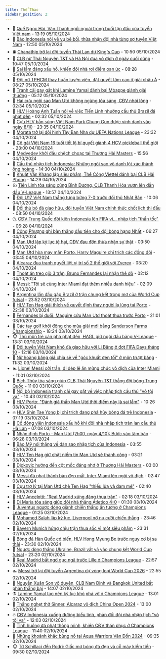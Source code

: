 ```yaml
---
title: Thể Thao
sidebar_position: 2
---
```


<!-- dantri-the-thao:START -->
- 🎡 [Quế Ngọc Hải, Văn Thanh ngồi ngoài trong buổi tập đầu của tuyển Việt nam](https://dantri.com.vn/the-thao/que-ngoc-hai-van-thanh-ngoi-ngoai-trong-buoi-tap-dau-cua-tuyen-viet-nam-20241005201313512.htm) - 13:19 05/10/2024
- 💯 [Báo Indonesia nói về vụ bê bối, thừa nhận đội nhà từng sợ tuyển Việt Nam](https://dantri.com.vn/the-thao/bao-indonesia-noi-ve-vu-be-boi-thua-nhan-doi-nha-tung-so-tuyen-viet-nam-20241005195100876.htm) - 12:50 05/10/2024
- ⛽️ [Chanathip trở lại đội tuyển Thái Lan dự King&#39;s Cup](https://dantri.com.vn/the-thao/chanathip-tro-lai-doi-tuyen-thai-lan-du-kings-cup-20241005162936039.htm) - 10:50 05/10/2024
- 💃 [CLB nữ Thái Nguyên T&amp;T và Hà Nội đua vô địch ở ngày cuối cùng](https://dantri.com.vn/the-thao/clb-nu-thai-nguyen-tt-va-ha-noi-dua-vo-dich-o-ngay-cuoi-cung-20241005200805592.htm) - 10:47 05/10/2024
- 🌈 [Sai lầm đáng xấu hổ, khiến đội nhà rơi điểm oan ức](https://dantri.com.vn/the-thao/sai-lam-dang-xau-ho-khien-doi-nha-roi-diem-oan-uc-20241005125319916.htm) - 08:28 05/10/2024
- 🦅 [Đội nữ TPHCM thay huấn luyện viên, đặt quyết tâm cao ở giải châu Á](https://dantri.com.vn/the-thao/doi-nu-tphcm-thay-huan-luyen-vien-dat-quyet-tam-cao-o-giai-chau-a-20241005151041979.htm) - 08:27 05/10/2024
- 🌝 [Tranh cãi gay gắt khi Lamine Yamal đánh bại Mbappe giành giải thưởng](https://dantri.com.vn/the-thao/tranh-cai-gay-gat-khi-lamine-yamal-danh-bai-mbappe-gianh-giai-thuong-20241005121251223.htm) - 05:12 05/10/2024
- 🚀 [Hai cựu ngôi sao Man Utd không ngừng tỏa sáng, CĐV nhói lòng](https://dantri.com.vn/the-thao/hai-cuu-ngoi-sao-man-utd-khong-ngung-toa-sang-cdv-nhoi-long-20241005093421429.htm) - 02:34 05/10/2024
- 🎉 [HLV Hoàng Anh Tuấn nói về việc Tiến Linh nhường cầu thủ Brazil đá phạt đền](https://dantri.com.vn/the-thao/hlv-hoang-anh-tuan-noi-ve-viec-tien-linh-nhuong-cau-thu-brazil-da-phat-den-20241005093018097.htm) - 02:32 05/10/2024
- 📝 [Cựu HLV bắn súng Việt Nam Park Chung Gun được vinh danh vào ngày 8/10](https://dantri.com.vn/the-thao/cuu-hlv-ban-sung-viet-nam-park-chung-gun-duoc-vinh-danh-vao-ngay-810-20241004223744438.htm) - 23:35 04/10/2024
- 🦄 [Morata trở lại đội hình Tây Ban Nha dự UEFA Nations League](https://dantri.com.vn/the-thao/morata-tro-lai-doi-hinh-tay-ban-nha-du-uefa-nations-league-20241004235436152.htm) - 23:32 04/10/2024
- 🎉 [Cô gái Việt Nam 16 tuổi tiết lộ bí quyết giành 4 HCV pickleball thế giới](https://dantri.com.vn/the-thao/co-gai-viet-nam-16-tuoi-tiet-lo-bi-quyet-gianh-4-hcv-pickleball-the-gioi-20241004172925423.htm) - 23:00 04/10/2024
- 💼 [Medvedev khởi đầu chệch choạc tại Thượng Hải Masters](https://dantri.com.vn/the-thao/medvedev-khoi-dau-chech-choac-tai-thuong-hai-masters-20241004225622994.htm) - 15:56 04/10/2024
- 🤡 [Cầu thủ nhập tịch Indonesia: Những ngôi sao vô danh lột xác thành ông hoàng](https://dantri.com.vn/the-thao/cau-thu-nhap-tich-indonesia-nhung-ngoi-sao-vo-danh-lot-xac-thanh-ong-hoang-20241004181326374.htm) - 14:30 04/10/2024
- 🦆 [Khuất Văn Khang lập siêu phẩm, Thể Công Viettel đánh bại CLB Hải Phòng](https://dantri.com.vn/the-thao/khuat-van-khang-lap-sieu-pham-the-cong-viettel-danh-bai-clb-hai-phong-20241004213949816.htm) - 14:29 04/10/2024
- 👍 [Tiến Linh tỏa sáng cùng Bình Dương, CLB Thanh Hóa vươn lên dẫn đầu V-League](https://dantri.com.vn/the-thao/tien-linh-toa-sang-cung-binh-duong-clb-thanh-hoa-vuon-len-dan-dau-v-league-20241004204607090.htm) - 13:57 04/10/2024
- 💼 [Đội U17 Việt Nam thắng tưng bừng 7-0 trước đối thủ Nhật Bản](https://dantri.com.vn/the-thao/doi-u17-viet-nam-thang-tung-bung-7-0-truoc-doi-thu-nhat-ban-20241004170646128.htm) - 10:06 04/10/2024
- 🦒 [Đối thủ bỏ đá giao hữu, đội tuyển Việt Nam chính thức chốt lịch thi đấu](https://dantri.com.vn/the-thao/doi-thu-bo-da-giao-huu-doi-tuyen-viet-nam-chinh-thuc-chot-lich-thi-dau-20241004155005617.htm) - 08:50 04/10/2024
- 🌜 [CĐV Trung Quốc đòi kiện Indonesia lên FIFA vì… nhập tịch &quot;thần tốc&quot;](https://dantri.com.vn/the-thao/cdv-trung-quoc-doi-kien-indonesia-len-fifa-vi-nhap-tich-than-toc-20241004125643157.htm) - 06:28 04/10/2024
- 🦆 [Công Phượng ghi bàn thắng đầu tiên cho đội bóng hạng Nhất](https://dantri.com.vn/the-thao/cong-phuong-ghi-ban-thang-dau-tien-cho-doi-bong-hang-nhat-20241004154222916.htm) - 06:27 04/10/2024
- 💪 [Man Utd lập kỷ lục tệ hại, CĐV đau đớn thừa nhận sự thật](https://dantri.com.vn/the-thao/man-utd-lap-ky-luc-te-hai-cdv-dau-don-thua-nhan-su-that-20241004101908122.htm) - 03:50 04/10/2024
- 🧠 [Man Utd hòa may mắn Porto, Harry Maguire chỉ trích các đồng đội](https://dantri.com.vn/the-thao/man-utd-hoa-may-man-porto-harry-maguire-chi-trich-cac-dong-doi-20241004103739033.htm) - 03:45 04/10/2024
- 🦄 [Alcaraz đua tranh quyết liệt vị trí số 2 thế giới với Zverev](https://dantri.com.vn/the-thao/alcaraz-dua-tranh-quyet-liet-vi-tri-so-2-the-gioi-voi-zverev-20241004101600182.htm) - 03:20 04/10/2024
- 🥸 [Thoát án treo giò 3 trận, Bruno Fernandes lại nhận thẻ đỏ](https://dantri.com.vn/the-thao/thoat-an-treo-gio-3-tran-bruno-fernandes-lai-nhan-the-do-20241004081446308.htm) - 02:12 04/10/2024
- 🤠 [Messi: &quot;Tôi sẽ cùng Inter Miami đạt thêm nhiều danh hiệu&quot;](https://dantri.com.vn/the-thao/messi-toi-se-cung-inter-miami-dat-them-nhieu-danh-hieu-20241004084831347.htm) - 02:09 04/10/2024
- 👺 [Argentina lần đầu gặp Brazil ở trận chung kết trong mơ của World Cup futsal](https://dantri.com.vn/the-thao/argentina-lan-dau-gap-brazil-o-tran-chung-ket-trong-mo-cua-world-cup-futsal-20241004004116697.htm) - 23:52 03/10/2024
- 📝 [HLV Ten Hag giải thích về quyết định thay người lạ lùng tại Porto](https://dantri.com.vn/the-thao/hlv-ten-hag-giai-thich-ve-quyet-dinh-thay-nguoi-la-lung-tai-porto-20241004053311881.htm) - 22:38 03/10/2024
- 🦆 [Fernandes bị đuổi, Maguire cứu Man Utd thoát thua trước Porto](https://dantri.com.vn/the-thao/fernandes-bi-duoi-maguire-cuu-man-utd-thoat-thua-truoc-porto-20241004040118677.htm) - 21:01 03/10/2024
- 🥳 [Các tay golf khởi động cho mùa giải mới bằng Sanderson Farms Championship](https://dantri.com.vn/the-thao/cac-tay-golf-khoi-dong-cho-mua-giai-moi-bang-sanderson-farms-championship-20241003185245653.htm) - 18:24 03/10/2024
- 🐵 [Thủ môn trẻ cản phá phạt đền, HAGL giữ ngôi đầu bảng V-League](https://dantri.com.vn/the-thao/thu-mon-tre-can-pha-phat-den-hagl-giu-ngoi-dau-bang-v-league-20241003202455799.htm) - 13:31 03/10/2024
- 🤩 [Đội tuyển Việt Nam khó đá giao hữu với Li Băng ở đợt FIFA Days tháng 10](https://dantri.com.vn/the-thao/doi-tuyen-viet-nam-kho-da-giao-huu-voi-li-bang-o-dot-fifa-days-thang-10-20241003191526478.htm) - 12:16 03/10/2024
- 🤠 [Nữ hoàng băng giá chia sẻ về &quot;góc khuất đen tối&quot; ở môn trượt băng](https://dantri.com.vn/the-thao/nu-hoang-bang-gia-chia-se-ve-goc-khuat-den-toi-o-mon-truot-bang-20241003183210673.htm) - 11:32 03/10/2024
- 🏊 [Lionel Messi cởi trần, đi dép lê ăn mừng chức vô địch của Inter Miami](https://dantri.com.vn/the-thao/lionel-messi-coi-tran-di-dep-le-an-mung-chuc-vo-dich-cua-inter-miami-20241003180159149.htm) - 11:01 03/10/2024
- 🗽 [Bích Thùy tỏa sáng giúp CLB Thái Nguyên T&amp;T thắng đội bóng Trung Quốc](https://dantri.com.vn/the-thao/bich-thuy-toa-sang-giup-clb-thai-nguyen-tt-thang-doi-bong-trung-quoc-20241003223746297.htm) - 11:00 03/10/2024
- 🚀 [Nội bộ Indonesia tranh cãi gay gắt về việc nhập tịch cầu thủ &quot;vô tội vạ&quot;](https://dantri.com.vn/the-thao/noi-bo-indonesia-tranh-cai-gay-gat-ve-viec-nhap-tich-cau-thu-vo-toi-va-20241003172637371.htm) - 10:43 03/10/2024
- 🎉 [HLV Porto: &quot;Đánh giá thấp Man Utd thời điểm này là sai lầm&quot;](https://dantri.com.vn/the-thao/hlv-porto-danh-gia-thap-man-utd-thoi-diem-nay-la-sai-lam-20241003094259552.htm) - 10:26 03/10/2024
- 🔥 [HLV Shin Tae Yong bị chỉ trích đang phá hủy bóng đá trẻ Indonesia](https://dantri.com.vn/the-thao/hlv-shin-tae-yong-bi-chi-trich-dang-pha-huy-bong-da-tre-indonesia-20241003122856035.htm) - 07:19 03/10/2024
- 🎉 [Cổ động viên Indonesia xấu hổ khi đội nhà nhập tịch tràn lan cầu thủ Hà Lan](https://dantri.com.vn/the-thao/co-dong-vien-indonesia-xau-ho-khi-doi-nha-nhap-tich-tran-lan-cau-thu-ha-lan-20241003134222318.htm) - 07:08 03/10/2024
- 🎡 [Nhận định Porto - Man Utd &lpar;2h00, ngày 4/10&rpar;: Bước vào tâm bão](https://dantri.com.vn/the-thao/nhan-dinh-porto-man-utd-2h00-ngay-410-buoc-vao-tam-bao-20241003132022893.htm) - 06:28 03/10/2024
- 🐻 [Báo Mỹ nói thẳng về dàn sao nhập tịch của Indonesia](https://dantri.com.vn/the-thao/bao-my-noi-thang-ve-dan-sao-nhap-tich-cua-indonesia-20241003102507750.htm) - 03:55 03/10/2024
- 🌊 [HLV Ten Hag giữ chặt niềm tin Man Utd sẽ thành công](https://dantri.com.vn/the-thao/hlv-ten-hag-giu-chat-niem-tin-man-utd-se-thanh-cong-20241003101611768.htm) - 03:21 03/10/2024
- 💃 [Djokovic hướng đến cột mốc đáng nhớ ở Thượng Hải Masters](https://dantri.com.vn/the-thao/djokovic-huong-den-cot-moc-dang-nho-o-thuong-hai-masters-20241003090926389.htm) - 03:00 03/10/2024
- 🤔 [Messi đá phạt thành bàn đẹp mắt, Inter Miami lên ngôi vô địch](https://dantri.com.vn/the-thao/messi-da-phat-thanh-ban-dep-mat-inter-miami-len-ngoi-vo-dich-20241003094726199.htm) - 02:47 03/10/2024
- 🤭 [Cựu trợ lý tại Man Utd chê Ten Hag &quot;thiếu lửa và đam mê&quot;](https://dantri.com.vn/the-thao/cuu-tro-ly-tai-man-utd-che-ten-hag-thieu-lua-va-dam-me-20241003093859796.htm) - 02:40 03/10/2024
- 👹 [HLV Ancelotti: &quot;Real Madrid xứng đáng thua trận&quot;](https://dantri.com.vn/the-thao/hlv-ancelotti-real-madrid-xung-dang-thua-tran-20241003074417879.htm) - 02:18 03/10/2024
- 🗽 [Di Maria tỏa sáng giúp đội nhà thắng Atletico 4-0](https://dantri.com.vn/the-thao/di-maria-toa-sang-giup-doi-nha-thang-atletico-4-0-20241003072437059.htm) - 01:30 03/10/2024
- 🥳 [Juventus ngược dòng giành chiến thắng ấn tượng ở Champions League](https://dantri.com.vn/the-thao/juventus-nguoc-dong-gianh-chien-thang-an-tuong-o-champions-league-20241003080405530.htm) - 01:25 03/10/2024
- 💃 [Mohamed Salah lập kỷ lục, Liverpool nở nụ cười chiến thắng](https://dantri.com.vn/the-thao/mohamed-salah-lap-ky-luc-liverpool-no-nu-cuoi-chien-thang-20241003064648501.htm) - 23:46 02/10/2024
- 🧰 [Bayern Munich hứng chịu trận thua sốc vì một siêu phẩm](https://dantri.com.vn/the-thao/bayern-munich-hung-chiu-tran-thua-soc-vi-mot-sieu-pham-20241003062031024.htm) - 23:31 02/10/2024
- 💪 [Bóng đá Hàn Quốc có biến, HLV Hong Myung Bo trước nguy cơ bị sa thải](https://dantri.com.vn/the-thao/bong-da-han-quoc-co-bien-hlv-hong-myung-bo-truoc-nguy-co-bi-sa-thai-20241002235657141.htm) - 23:30 02/10/2024
- 🚀 [Ngược dòng thắng Ukraine, Brazil vất vả vào chung kết World Cup futsal](https://dantri.com.vn/the-thao/nguoc-dong-thang-ukraine-brazil-vat-va-vao-chung-ket-world-cup-futsal-20241003003531139.htm) - 23:20 02/10/2024
- 🤠 [Real Madrid bất ngờ gục ngã trước Lille ở Champions League](https://dantri.com.vn/the-thao/real-madrid-bat-ngo-guc-nga-truoc-lille-o-champions-league-20241003055648825.htm) - 22:57 02/10/2024
- 🏊 [Messi trở lại đội tuyển Argentina dự vòng loại World Cup 2026](https://dantri.com.vn/the-thao/messi-tro-lai-doi-tuyen-argentina-du-vong-loai-world-cup-2026-20241003011253143.htm) - 22:55 02/10/2024
- 🦄 [Nguyễn Xuân Son vô duyên, CLB Nam Định và Bangkok United bất phân thắng bại](https://dantri.com.vn/the-thao/nguyen-xuan-son-vo-duyen-clb-nam-dinh-va-bangkok-united-bat-phan-thang-bai-20241002210719169.htm) - 14:07 02/10/2024
- ⚗️ [Lamine Yamal tạo nên kỷ lục khó phá vỡ ở Champions League](https://dantri.com.vn/the-thao/lamine-yamal-tao-nen-ky-luc-kho-pha-vo-o-champions-league-20241002192111431.htm) - 13:01 02/10/2024
- 🥷 [Thắng nghẹt thở Sinner, Alcaraz vô địch China Open 2024](https://dantri.com.vn/the-thao/thang-nghet-tho-sinner-alcaraz-vo-dich-china-open-2024-20241002203941361.htm) - 13:00 02/10/2024
- 🔥 [CĐV Indonesia xuống đường biểu tình, phản đối đội nhà nhập tịch &quot;vô tội vạ&quot;](https://dantri.com.vn/the-thao/cdv-indonesia-xuong-duong-bieu-tinh-phan-doi-doi-nha-nhap-tich-vo-toi-va-20241002190301010.htm) - 12:03 02/10/2024
- 🦅 [Tình huống đá phạt thông minh, khiến CĐV thán phục ở Champions League](https://dantri.com.vn/the-thao/tinh-huong-da-phat-thong-minh-khien-cdv-than-phuc-o-champions-league-20241002174306014.htm) - 11:40 02/10/2024
- 🌝 [Những khoảnh khắc bùng nổ tại Aqua Warriors Vân Đồn 2024](https://dantri.com.vn/the-thao/nhung-khoanh-khac-bung-no-tai-aqua-warriors-van-don-2024-20241002162044682.htm) - 09:35 02/10/2024
- 🐵 [Từ Schillaci đến Rodri: Giấc mơ bóng đá đẹp và cỗ máy kiếm tiền](https://dantri.com.vn/the-thao/tu-schillaci-den-rodri-giac-mo-bong-da-dep-va-co-may-kiem-tien-20240928140738854.htm) - 09:30 02/10/2024<!-- dantri-the-thao:END -->
